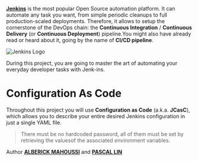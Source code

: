 

[**Jenkins**](https://www.jenkins.io/) is the most popular Open Source automation platform. It can automate any task you want, from simple periodic cleanups to full production-scaled deployments. Therefore, it allows to setup the cornerstone of the DevOps chain: the **Continuous Integration** / **Continuous Delivery** (or **Continuous Deployment**) pipeline.You might also have already read or heard about it, going by the name of **CI/CD pipeline**.

![Jenkins Logo](https://devopseye.files.wordpress.com/2017/05/jenkins-ci_512.png)

During this project, you are going to master the art of automating your everyday developer tasks with Jenk-ins.

# Configuration As Code

Throughout this project you will use **Configuration as Code** (a.k.a. **JCasC**), which allows you to describe your entire desired Jenkins configuration in just a single YAML file.

> There must be no hardcoded password, all of them must be set by retrieving the valuesof the associated environment variables.

Author [**ALBERICK MAHOUSSI**](https://github.com/alberick-mahoussi) and [**PASCAL LIN**](https://github.com/melk-hub)
